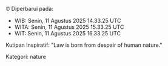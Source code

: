 ⏰ Diperbarui pada:
- WIB: Senin, 11 Agustus 2025 14.33.25 UTC
- WITA: Senin, 11 Agustus 2025 15.33.25 UTC
- WIT: Senin, 11 Agustus 2025 16.33.25 UTC

Kutipan Inspiratif:
"Law is born from despair of human nature."


Kategori: nature

